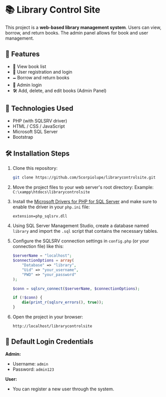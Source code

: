 # 📚 Library Control Site

This project is a **web-based library management system**. Users can view, borrow, and return books. The admin panel allows for book and user management.

## 🚀 Features

* 📖 View book list
* 👤 User registration and login
* 🗕️ Borrow and return books
* 🔐 Admin login
* 🛠️ Add, delete, and edit books (Admin Panel)

## 🧰 Technologies Used

* PHP (with SQLSRV driver)
* HTML / CSS / JavaScript
* Microsoft SQL Server
* Bootstrap

## 🛠️ Installation Steps

1. Clone this repository:

   ```bash
   git clone https://github.com/Scorpiolupe/librarycontrolsite.git
   ```

2. Move the project files to your web server's root directory:
   Example: `C:\xampp\htdocs\librarycontrolsite`

3. Install the [Microsoft Drivers for PHP for SQL Server](https://learn.microsoft.com/en-us/sql/connect/php/download-drivers-php-sql-server) and make sure to enable the driver in your `php.ini` file:

   ```
   extension=php_sqlsrv.dll
   ```

4. Using SQL Server Management Studio, create a database named `library` and import the `.sql` script that contains the necessary tables.

5. Configure the SQLSRV connection settings in `config.php` (or your connection file) like this:

   ```php
   $serverName = "localhost";
   $connectionOptions = array(
       "Database" => "library",
       "Uid" => "your_username",
       "PWD" => "your_password"
   );

   $conn = sqlsrv_connect($serverName, $connectionOptions);

   if (!$conn) {
       die(print_r(sqlsrv_errors(), true));
   }
   ```

6. Open the project in your browser:

   ```
   http://localhost/librarycontrolsite
   ```

## 🔐 Default Login Credentials

**Admin:**

* Username: `admin`
* Password: `admin123`

**User:**

* You can register a new user through the system.

